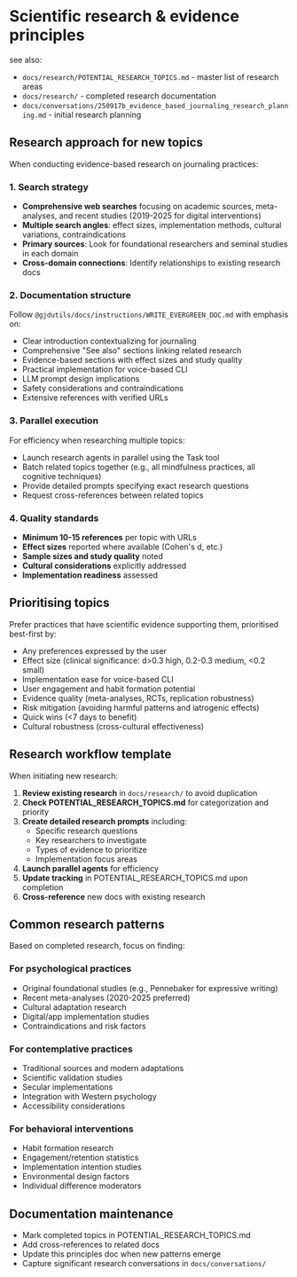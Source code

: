 # Scientific research & evidence principles

see also:
- `docs/research/POTENTIAL_RESEARCH_TOPICS.md` - master list of research areas
- `docs/research/` - completed research documentation
- `docs/conversations/250917b_evidence_based_journaling_research_planning.md` - initial research planning

## Research approach for new topics

When conducting evidence-based research on journaling practices:

### 1. Search strategy
- **Comprehensive web searches** focusing on academic sources, meta-analyses, and recent studies (2019-2025 for digital interventions)
- **Multiple search angles**: effect sizes, implementation methods, cultural variations, contraindications
- **Primary sources**: Look for foundational researchers and seminal studies in each domain
- **Cross-domain connections**: Identify relationships to existing research docs

### 2. Documentation structure
Follow `@gjdutils/docs/instructions/WRITE_EVERGREEN_DOC.md` with emphasis on:
- Clear introduction contextualizing for journaling
- Comprehensive "See also" sections linking related research
- Evidence-based sections with effect sizes and study quality
- Practical implementation for voice-based CLI
- LLM prompt design implications
- Safety considerations and contraindications
- Extensive references with verified URLs

### 3. Parallel execution
For efficiency when researching multiple topics:
- Launch research agents in parallel using the Task tool
- Batch related topics together (e.g., all mindfulness practices, all cognitive techniques)
- Provide detailed prompts specifying exact research questions
- Request cross-references between related topics

### 4. Quality standards
- **Minimum 10-15 references** per topic with URLs
- **Effect sizes** reported where available (Cohen's d, etc.)
- **Sample sizes and study quality** noted
- **Cultural considerations** explicitly addressed
- **Implementation readiness** assessed

## Prioritising topics

Prefer practices that have scientific evidence supporting them, prioritised best-first by:
- Any preferences expressed by the user
- Effect size (clinical significance: d>0.3 high, 0.2-0.3 medium, <0.2 small)
- Implementation ease for voice-based CLI
- User engagement and habit formation potential
- Evidence quality (meta-analyses, RCTs, replication robustness)
- Risk mitigation (avoiding harmful patterns and iatrogenic effects)
- Quick wins (<7 days to benefit)
- Cultural robustness (cross-cultural effectiveness)

## Research workflow template

When initiating new research:

1. **Review existing research** in `docs/research/` to avoid duplication
2. **Check POTENTIAL_RESEARCH_TOPICS.md** for categorization and priority
3. **Create detailed research prompts** including:
   - Specific research questions
   - Key researchers to investigate
   - Types of evidence to prioritize
   - Implementation focus areas
4. **Launch parallel agents** for efficiency
5. **Update tracking** in POTENTIAL_RESEARCH_TOPICS.md upon completion
6. **Cross-reference** new docs with existing research

## Common research patterns

Based on completed research, focus on finding:

### For psychological practices
- Original foundational studies (e.g., Pennebaker for expressive writing)
- Recent meta-analyses (2020-2025 preferred)
- Cultural adaptation research
- Digital/app implementation studies
- Contraindications and risk factors

### For contemplative practices
- Traditional sources and modern adaptations
- Scientific validation studies
- Secular implementations
- Integration with Western psychology
- Accessibility considerations

### For behavioral interventions
- Habit formation research
- Engagement/retention statistics
- Implementation intention studies
- Environmental design factors
- Individual difference moderators

## Documentation maintenance

- Mark completed topics in POTENTIAL_RESEARCH_TOPICS.md
- Add cross-references to related docs
- Update this principles doc when new patterns emerge
- Capture significant research conversations in `docs/conversations/`